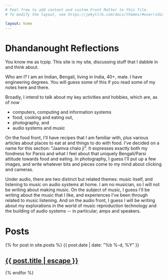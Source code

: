 ```yaml
---
# Feel free to add content and custom Front Matter to this file.
# To modify the layout, see https://jekyllrb.com/docs/themes/#overriding-theme-defaults

layout: home
---
```



# Dhandanought Reflections

You know me as tcpip. This site is my site, discussing stuff that I dabble in and think about.

Who am I? I am an Indian, Bengali, living in India, 40+, male. I have engineering degrees. You will guess some of this if you read some of my notes here and there.

Broadly, I intend to talk about my key activities and hobbies, which are, as of now
- computers, computing and information systems
- food, cooking and eating out,
- photography, and
- audio systems and music

On the food front, I'll have recipes that I am familiar with, plus various articles about places to eat at and things to do with food. I've decided on a name for this section: "Jaamva chalo ji". It expresses exactly both my fondness for Parsis and what I feel about that uniquely Bengali/Parsi attitude towards food and eating.
In photography, I guess I'll put up a few images, and write whatever bits and pieces come to my mind about clicking and cameras.

Under audio, there are two distinct but related themes: music itself, and listening to music on audio systems at home. I am no musician, so I will not be writing about making music. On the subject of music, I guess I'll be writing about the music that I like, and experiences I've been through related to music listening. And on the audio front, I guess I will be writing about my explorations in the world of music reproduction technology and the building of audio systems -- in particular, amps and speakers.

# Posts

<p>
  {% for post in site.posts %}
      <span>{{ post.date | date: "%b %-d, %Y" }}</span>
      <h2>
        <a class="post-link" href="{{ post.url | relative_url }}">{{ post.title | escape }}</a>
      </h2>
  {% endfor %}
</p>

